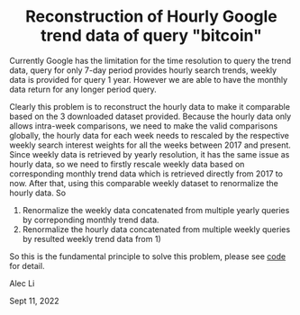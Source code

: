 ## <h1 align="center">Reconstruction of Hourly Google trend data of query "bitcoin"</h1> 



Currently Google has the limitation for the time resolution to query the trend data, query for only 7-day period provides hourly 
search trends, weekly data is provided for query 1 year. However we are able to have the monthly data return for any longer period query.


Clearly this problem is to reconstruct the hourly data to make it comparable based on the 3 downloaded dataset provided. 
Because the hourly data only allows intra-week comparisons, we need to make the valid comparisons globally, the hourly data 
for each week needs to rescaled by the respective weekly search interest weights for all the weeks between 2017 and present. 
Since weekly data is retrieved by yearly resolution, it has the same issue as hourly data, so we need to firstly rescale weekly data 
based on corresponding monthly trend data which is retrieved directly from 2017 to now. After that, using this comparable weekly dataset to renormalize the hourly data. So 


1. Renormalize the weekly data concatenated from multiple yearly queries by correponding monthly trend data.
2. Renormalize the hourly data concatenated from multiple weekly queries by resulted weekly trend data from 1)


So this is the fundamental principle to solve this problem, please see [code](https://github.com/alecinvan/bitcoin_gtrend_reconstruction/blob/main/reconstructionHourlydata.py) for detail.



Alec Li

Sept 11, 2022
